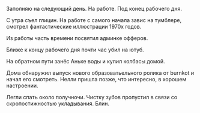 Заполняю на следующий день. На работе. Под конец рабочего дня.

С утра съел глицин.
На работе с самого начала завис на тумблере, смотрел фантастические иллюстрации 1970х годов.

Из работы часть времени посвятил админке офферов.

Ближе к концу рабочего дня почти час убил на ютуб.

На обратном пути занёс Аньке воды и купил колбасы домой.

Дома обнаружил выпуск нового образоватьельного ролика от burnkot и начал его смотреть.
Нелли пришла позже, что интересно, в хорошем настроении.

Легли спать около получночи. Чистку зубов пропустил в связи со скропостижностью укладывания. Блин.